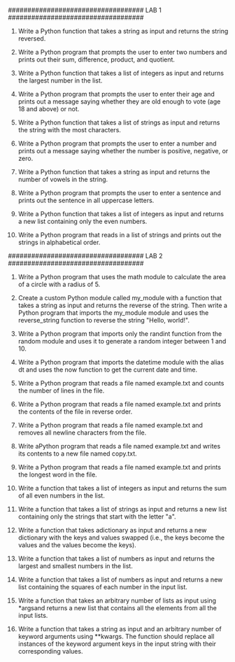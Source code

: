 ################################### LAB 1 ###################################

1. Write a Python function that takes a string as input and returns the string reversed.

2. Write a Python program that prompts the user to enter two numbers and prints out their sum, difference, product, and quotient.

3. Write a Python function that takes a list of integers as input and returns the largest number in the list.

4. Write a Python program that prompts the user to enter their age and prints out a message saying whether they are old enough to vote (age 18 and above) or not.

5. Write a Python function that takes a list of strings as input and returns the string with the most characters.

6. Write a Python program that prompts the user to enter a number and prints out a message saying whether the number is positive, negative, or zero.

7. Write a Python function that takes a string as input and returns the number of vowels in the string.

8. Write a Python program that prompts the user to enter a sentence and prints out the sentence in all uppercase letters.

9. Write a Python function that takes a list of integers as input and returns a new list containing only the even numbers.

10. Write a Python program that reads in a list of strings and prints out the strings in alphabetical order.



################################### LAB 2 ###################################



1. Write a Python program that uses the math module to calculate the area of a circle with a radius of 5.

2. Create a custom Python module called my_module with a function that takes a string as input and returns the reverse of the string. Then write a Python program that imports the my_module module and uses the reverse_string function to reverse the string "Hello, world!".

3. Write a Python program that imports only the randint function from the random module and uses it to generate a random integer between 1 and 10.

4. Write a Python program that imports the datetime module with the alias dt and uses the now function to get the current date and time.

5. Write a Python program that reads a file named example.txt and counts the number of lines in the file.

6. Write a Python program that reads a file named example.txt and prints the contents of the file in reverse order.

7. Write a Python program that reads a file named example.txt and removes all newline characters from the file.

8. Write aPython program that reads a file named example.txt and writes its contents to a new file named copy.txt.

9. Write a Python program that reads a file named example.txt and prints the longest word in the file.

10. Write a function that takes a list of integers as input and returns the sum of all even numbers in the list.

11. Write a function that takes a list of strings as input and returns a new list containing only the strings that start with the letter "a".

12. Write a function that takes adictionary as input and returns a new dictionary with the keys and values swapped (i.e., the keys become the values and the values become the keys).

13. Write a function that takes a list of numbers as input and returns the largest and smallest numbers in the list.

14. Write a function that takes a list of numbers as input and returns a new list containing the squares of each number in the input list.

15. Write a function that takes an arbitrary number of lists as input using *argsand returns a new list that contains all the elements from all the input lists.

16. Write a function that takes a string as input and an arbitrary number of keyword arguments using **kwargs. The function should replace all instances of the keyword argument keys in the input string with their corresponding values.
